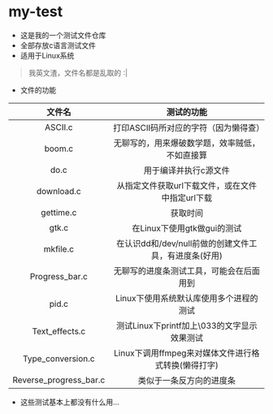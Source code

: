 # my-test

- 这是我的一个测试文件仓库
- 全部存放c语言测试文件
- 适用于Linux系统

> 我英文渣，文件名都是乱取的 :|

- 文件的功能

|           文件名         |                      测试的功能                      |
|:------------------------:|:----------------------------------------------------:|
|          ASCII.c         |         打印ASCII码所对应的字符（因为懒得查）        |
|           boom.c         |    无聊写的，用来爆破数学题，效率贼低，不如直接算    |
|           do.c           |                 用于编译并执行c源文件                |
|        download.c        |   从指定文件获取url下载文件，或在文件中指定url下载   |
|         gettime.c        |                       获取时间                       |
|           gtk.c          |             在Linux下使用gtk做gui的测试              |
|          mkfile.c        | 在认识dd和/dev/null前做的创建文件工具，有进度条(好用)|
|      Progress\_bar.c     |       无聊写的进度条测试工具，可能会在后面用到       |
|           pid.c          |       Linux下使用系统默认库使用多个进程的测试        |
|     Text\_effects.c      |      测试Linux下printf加上\033的文字显示效果测试     |
|    Type\_conversion.c    | Linux下调用ffmpeg来对媒体文件进行格式转换(懒得打字)  |
| Reverse\_progress\_bar.c |                类似于一条反方向的进度条              |

- 这些测试基本上都没有什么用...

